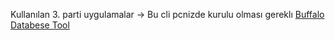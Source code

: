 Kullanılan 3. parti uygulamalar ->
 Bu cli pcnizde kurulu olması gereklı [Buffalo Databese Tool ](https://gobuffalo.io/documentation/database/soda/)